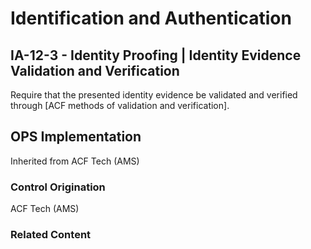 # Identification and Authentication
## IA-12-3 - Identity Proofing | Identity Evidence Validation and Verification

Require that the presented identity evidence be validated and verified through [ACF methods of validation and verification].

## OPS Implementation

Inherited from ACF Tech (AMS)

### Control Origination

ACF Tech (AMS)

### Related Content
